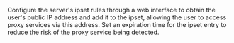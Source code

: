 Configure the server's ipset rules through a web interface to obtain the user's public IP address and add it to the ipset, allowing the user to access proxy services via this address. Set an expiration time for the ipset entry to reduce the risk of the proxy service being detected.

